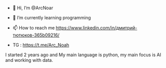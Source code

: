 - 👋 Hi, I’m @ArcNoar

- 🌱 I’m currently learning programming

- 📫 How to reach me https://www.linkedin.com/in/дмитрий-тютюков-365b09216/ 
- TG : https://t.me/Arc_Noah

I started 2 years ago and My main language is python, my main focus is AI and working with data.

